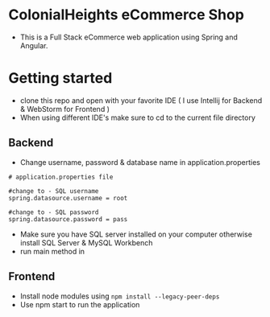 # ColonialHeights eCommerce Shop
- This is a Full Stack eCommerce web application using Spring and Angular.

# Getting started
- clone this repo and open with your favorite IDE ( I use Intellij for Backend & WebStorm for Frontend )
- When using different IDE's make sure to cd to the current file directory

## Backend ##
- Change username, password & database name in application.properties 

```
# application.properties file 

#change to - SQL username
spring.datasource.username = root

#change to - SQL password
spring.datasource.password = pass
```

- Make sure you have SQL server installed on your computer otherwise install SQL Server & MySQL Workbench
- run main method in 

## Frontend ##
- Install node modules using `npm install --legacy-peer-deps`
- Use npm start to run the application 

